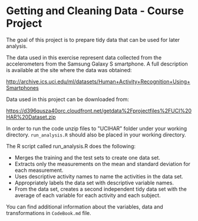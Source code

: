 # Getting and Cleaning Data - Course Project


The goal of this project is to prepare tidy data that can be used for later analysis.

The data used in this exercise represent data collected from the accelerometers from 
the Samsung Galaxy S smartphone. A full description is available at the site where the
data was obtained:

http://archive.ics.uci.edu/ml/datasets/Human+Activity+Recognition+Using+Smartphones


Data used in this project can be downloaded from:

https://d396qusza40orc.cloudfront.net/getdata%2Fprojectfiles%2FUCI%20HAR%20Dataset.zip 


In order to run the code unzip files to "UCIHAR" folder under your working directory. 
`run_analysis.R` should 
also be placed in your working directory.

The R script called run_analysis.R does the following:
* Merges the training and the test sets to create one data set.
* Extracts only the measurements on the mean and standard deviation for each measurement.
* Uses descriptive activity names to name the activities in the data set.
* Appropriately labels the data set with descriptive variable names.
* From the data set, creates a second independent tidy data set with the average of
each variable for each activity and each subject.


You can find additional information about the variables, data and transformations in `CodeBook.md` 
file.